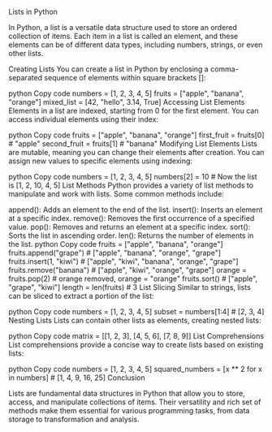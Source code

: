Lists in Python

In Python, a list is a versatile data structure used to store an ordered collection of items. Each item in a list is called an element, and these elements can be of different data types, including numbers, strings, or even other lists.

Creating Lists
You can create a list in Python by enclosing a comma-separated sequence of elements within square brackets []:

python
Copy code
numbers = [1, 2, 3, 4, 5]
fruits = ["apple", "banana", "orange"]
mixed_list = [42, "hello", 3.14, True]
Accessing List Elements
Elements in a list are indexed, starting from 0 for the first element. You can access individual elements using their index:

python
Copy code
fruits = ["apple", "banana", "orange"]
first_fruit = fruits[0]      # "apple"
second_fruit = fruits[1]     # "banana"
Modifying List Elements
Lists are mutable, meaning you can change their elements after creation. You can assign new values to specific elements using indexing:

python
Copy code
numbers = [1, 2, 3, 4, 5]
numbers[2] = 10  # Now the list is [1, 2, 10, 4, 5]
List Methods
Python provides a variety of list methods to manipulate and work with lists. Some common methods include:

append(): Adds an element to the end of the list.
insert(): Inserts an element at a specific index.
remove(): Removes the first occurrence of a specified value.
pop(): Removes and returns an element at a specific index.
sort(): Sorts the list in ascending order.
len(): Returns the number of elements in the list.
python
Copy code
fruits = ["apple", "banana", "orange"]
fruits.append("grape")        # ["apple", "banana", "orange", "grape"]
fruits.insert(1, "kiwi")      # ["apple", "kiwi", "banana", "orange", "grape"]
fruits.remove("banana")       # ["apple", "kiwi", "orange", "grape"]
orange = fruits.pop(2)        # orange removed, orange = "orange"
fruits.sort()                 # ["apple", "grape", "kiwi"]
length = len(fruits)          # 3
List Slicing
Similar to strings, lists can be sliced to extract a portion of the list:

python
Copy code
numbers = [1, 2, 3, 4, 5]
subset = numbers[1:4]     # [2, 3, 4]
Nesting Lists
Lists can contain other lists as elements, creating nested lists:

python
Copy code
matrix = [[1, 2, 3], [4, 5, 6], [7, 8, 9]]
List Comprehensions
List comprehensions provide a concise way to create lists based on existing lists:

python
Copy code
numbers = [1, 2, 3, 4, 5]
squared_numbers = [x ** 2 for x in numbers]  # [1, 4, 9, 16, 25]
Conclusion

Lists are fundamental data structures in Python that allow you to store, access, and manipulate collections of items. Their versatility and rich set of methods make them essential for various programming tasks, from data storage to transformation and analysis.